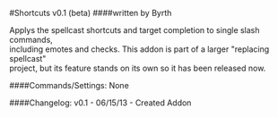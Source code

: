 #Shortcuts v0.1 (beta)
####written by Byrth

Applys the spellcast shortcuts and target completion to single slash commands,  
including emotes and checks. This addon is part of a larger "replacing spellcast"  
project, but its feature stands on its own so it has been released now.  

####Commands/Settings:
None

####Changelog:
v0.1 - 06/15/13 - Created Addon